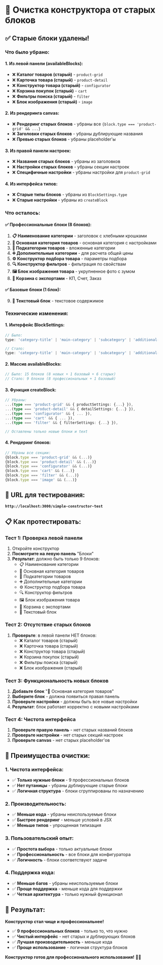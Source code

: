 # 🧹 Очистка конструктора от старых блоков

## ✅ **Старые блоки удалены!**

### **Что было убрано:**

#### **1. Из левой панели (availableBlocks):**
- ❌ **Каталог товаров (старый)** - `product-grid`
- ❌ **Карточка товара (старый)** - `product-detail`
- ❌ **Конструктор товара (старый)** - `configurator`
- ❌ **Корзина покупок (старый)** - `cart`
- ❌ **Фильтры поиска (старый)** - `filter`
- ❌ **Блок изображения (старый)** - `image`

#### **2. Из рендеринга canvas:**
- ❌ **Рендеринг старых блоков** - убраны все `{block.type === 'product-grid' && ...}`
- ❌ **Заголовки старых блоков** - убраны дублирующие названия
- ❌ **Превью старых блоков** - убраны placeholder'ы

#### **3. Из правой панели настроек:**
- ❌ **Названия старых блоков** - убраны из заголовков
- ❌ **Настройки старых блоков** - убраны секции настроек
- ❌ **Специфичные настройки** - убраны настройки для `product-grid`

#### **4. Из интерфейса типов:**
- ❌ **Старые типы блоков** - убраны из `BlockSettings.type`
- ❌ **Старые настройки** - убраны из `createBlock`

### **Что осталось:**

#### **✅ Профессиональные блоки (8 блоков):**
1. **📋 Наименование категории** - заголовок с хлебными крошками
2. **🏪 Основная категория товаров** - основная категория с настройками
3. **📁 Подкатегории товаров** - вложенные категории
4. **➕ Дополнительные категории** - для расчета общей цены
5. **⚙️ Конструктор подбора товара** - параметры подбора
6. **🔍 Конструктор фильтров** - фильтрация по свойствам
7. **🖼️ Блок изображения товара** - укрупненное фото с зумом
8. **📄 Корзина с экспортами** - КП, Счет, Заказ

#### **✅ Базовые блоки (1 блок):**
9. **📝 Текстовый блок** - текстовое содержимое

### **Технические изменения:**

#### **1. Интерфейс BlockSettings:**
```typescript
// Было:
type: 'category-title' | 'main-category' | 'subcategory' | 'additional-category' | 'product-selector' | 'filter-constructor' | 'product-image' | 'cart-export' | 'text' | 'image' | 'product-grid' | 'product-detail' | 'configurator' | 'cart' | 'filter';

// Стало:
type: 'category-title' | 'main-category' | 'subcategory' | 'additional-category' | 'product-selector' | 'filter-constructor' | 'product-image' | 'cart-export' | 'text';
```

#### **2. Массив availableBlocks:**
```typescript
// Было: 15 блоков (8 новых + 1 базовый + 6 старых)
// Стало: 9 блоков (8 профессиональных + 1 базовый)
```

#### **3. Функция createBlock:**
```typescript
// Убраны:
...(type === 'product-grid' && { productSettings: {...} }),
...(type === 'product-detail' && { detailSettings: {...} }),
...(type === 'configurator' && { ... }),
...(type === 'cart' && { ... }),
...(type === 'filter' && { filterSettings: {...} }),

// Оставлены только новые блоки и text
```

#### **4. Рендеринг блоков:**
```typescript
// Убраны все секции:
{block.type === 'product-grid' && (...)}
{block.type === 'product-detail' && (...)}
{block.type === 'configurator' && (...)}
{block.type === 'cart' && (...)}
{block.type === 'filter' && (...)}
{block.type === 'image' && (...)}
```

## 🚀 **URL для тестирования:**
**`http://localhost:3000/simple-constructor-test`**

## 📋 **Как протестировать:**

### **Тест 1: Проверка левой панели**
1. Откройте конструктор
2. **Посмотрите на левую панель** "Блоки"
3. **Результат**: должно быть только 9 блоков:
   - 📋 Наименование категории
   - 🏪 Основная категория товаров
   - 📁 Подкатегории товаров
   - ➕ Дополнительные категории
   - ⚙️ Конструктор подбора товара
   - 🔍 Конструктор фильтров
   - 🖼️ Блок изображения товара
   - 📄 Корзина с экспортами
   - 📝 Текстовый блок

### **Тест 2: Отсутствие старых блоков**
1. **Проверьте**: в левой панели НЕТ блоков:
   - ❌ Каталог товаров (старый)
   - ❌ Карточка товара (старый)
   - ❌ Конструктор товара (старый)
   - ❌ Корзина покупок (старый)
   - ❌ Фильтры поиска (старый)
   - ❌ Блок изображения (старый)

### **Тест 3: Функциональность новых блоков**
1. **Добавьте блок** "🏪 Основная категория товаров"
2. **Выберите блок** - должна появиться правая панель
3. **Проверьте настройки** - должны быть все новые настройки
4. **Результат**: блок работает корректно с новыми настройками

### **Тест 4: Чистота интерфейса**
1. **Проверьте правую панель** - нет старых названий блоков
2. **Проверьте настройки** - нет старых секций настроек
3. **Проверьте canvas** - нет старых placeholder'ов

## 🎯 **Преимущества очистки:**

### **1. Чистота интерфейса:**
- ✅ **Только нужные блоки** - 9 профессиональных блоков
- ✅ **Нет путаницы** - убраны дублирующие старые блоки
- ✅ **Логичная структура** - блоки сгруппированы по назначению

### **2. Производительность:**
- ✅ **Меньше кода** - убраны неиспользуемые блоки
- ✅ **Быстрее рендеринг** - меньше условий в JSX
- ✅ **Меньше типов** - упрощенная типизация

### **3. Пользовательский опыт:**
- ✅ **Простота выбора** - только актуальные блоки
- ✅ **Профессиональность** - все блоки для конфигуратора
- ✅ **Логичность** - блоки соответствуют задаче

### **4. Поддержка кода:**
- ✅ **Меньше багов** - убраны неиспользуемые блоки
- ✅ **Проще поддержка** - меньше кода для поддержки
- ✅ **Четкая архитектура** - только нужный функционал

## 🎉 **Результат:**

**Конструктор стал чище и профессиональнее!**

- ✅ **9 профессиональных блоков** - только то, что нужно
- ✅ **Чистый интерфейс** - нет старых и дублирующих блоков
- ✅ **Лучшая производительность** - меньше кода
- ✅ **Проще использование** - логичная структура блоков

**Конструктор готов для профессионального использования!** 🎨✨



